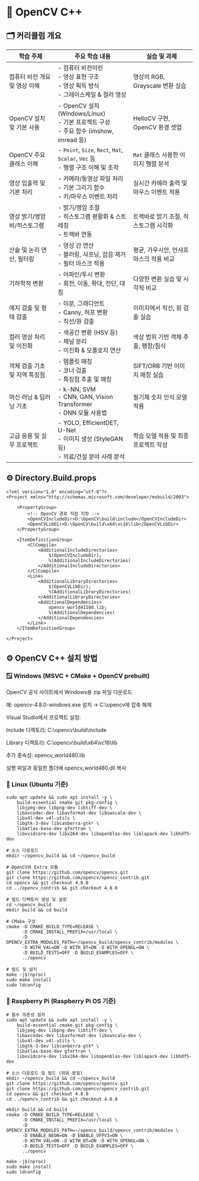 # 📘 OpenCV C++

## 🗂 커리큘럼 개요

| 학습 주제 | 주요 학습 내용 | 실습 및 과제 |
|-----------|----------------|---------------|
| 컴퓨터 비전 개요 및 영상 이해 | - 컴퓨터 비전이란<br>- 영상 표현 구조<br>- 영상 획득 방식<br>- 그레이스케일 & 컬러 영상 | 영상의 RGB, Grayscale 변환 실습 |
| OpenCV 설치 및 기본 사용 | - OpenCV 설치 (Windows/Linux)<br>- 기본 프로젝트 구성<br>- 주요 함수 (imshow, imread 등) | HelloCV 구현, OpenCV 환경 셋업 |
| OpenCV 주요 클래스 이해 | - `Point`, `Size`, `Rect`, `Mat`, `Scalar`, `Vec` 등<br>- 행렬 구조 이해 및 조작 | `Mat` 클래스 사용한 이미지 행렬 분석 |
| 영상 입출력 및 기본 처리 | - 카메라/동영상 파일 처리<br>- 기본 그리기 함수<br>- 키/마우스 이벤트 처리 | 실시간 카메라 출력 및 마우스 이벤트 적용 |
| 영상 밝기/명암비/히스토그램 | - 밝기/명암 조절<br>- 히스토그램 평활화 & 스트레칭<br>- 트랙바 연동 | 트랙바로 밝기 조절, 히스토그램 시각화 |
| 산술 및 논리 연산, 필터링 | - 영상 간 연산<br>- 블러링, 샤프닝, 잡음 제거<br>- 필터 마스크 적용 | 평균, 가우시안, 언샤프 마스크 적용 비교 |
| 기하학적 변환 | - 어파인/투시 변환<br>- 회전, 이동, 확대, 전단, 대칭 | 다양한 변환 실습 및 시각적 비교 |
| 에지 검출 및 형태 검출 | - 미분, 그래디언트<br>- Canny, 허프 변환<br>- 직선/원 검출 | 이미지에서 직선, 원 검출 실습 |
| 컬러 영상 처리 및 이진화 | - 색공간 변환 (HSV 등)<br>- 채널 분리<br>- 이진화 & 모폴로지 연산 | 색상 범위 기반 객체 추출, 팽창/침식 |
| 객체 검출 기초 및 지역 특징점 | - 템플릿 매칭<br>- 코너 검출<br>- 특징점 추출 및 매칭 | SIFT/ORB 기반 이미지 매칭 실습 |
| 머신 러닝 & 딥러닝 기초 | - k-NN, SVM<br>- CNN, GAN, Vision Transformer<br>- DNN 모듈 사용법 | 필기체 숫자 인식 모델 적용 |
| 고급 응용 및 실무 프로젝트 | - YOLO, EfficientDET, U-Net<br>- 이미지 생성 (StyleGAN 등)<br>- 의료/건설 분야 사례 분석 | 학습 모델 적용 및 최종 프로젝트 작성 |

## ⚙️ Directory.Build.props
```
<?xml version="1.0" encoding="utf-8"?>
<Project xmlns="http://schemas.microsoft.com/developer/msbuild/2003">

	<PropertyGroup>
		<!-- OpenCV 경로 직접 지정 -->
		<OpenCVIncludeDir>D:\OpenCV\build\include</OpenCVIncludeDir>
		<OpenCVLibDir>D:\OpenCV\build\x64\vc16\lib</OpenCVLibDir>
	</PropertyGroup>

	<ItemDefinitionGroup>
		<ClCompile>
			<AdditionalIncludeDirectories>
				$(OpenCVIncludeDir);
				%(AdditionalIncludeDirectories)
			</AdditionalIncludeDirectories>
		</ClCompile>
		<Link>
			<AdditionalLibraryDirectories>
				$(OpenCVLibDir);
				%(AdditionalLibraryDirectories)
			</AdditionalLibraryDirectories>
			<AdditionalDependencies>
				opencv_world4110d.lib;
				%(AdditionalDependencies)
			</AdditionalDependencies>
		</Link>
	</ItemDefinitionGroup>

</Project>
```

## ⚙️ OpenCV C++ 설치 방법

### 🪟 Windows (MSVC + CMake + OpenCV prebuilt)

OpenCV 공식 사이트에서 Windows용 zip 파일 다운로드

예: opencv-4.8.0-windows.exe 설치 → C:\opencv에 압축 해제

Visual Studio에서 프로젝트 설정:

Include 디렉토리: C:\opencv\build\include

Library 디렉토리: C:\opencv\build\x64\vc16\lib

추가 종속성: opencv_world480.lib

실행 파일과 동일한 폴더에 opencv_world480.dll 복사

### 🐧 Linux (Ubuntu 기준)
```
sudo apt update && sudo apt install -y \
    build-essential cmake git pkg-config \
    libjpeg-dev libpng-dev libtiff-dev \
    libavcodec-dev libavformat-dev libswscale-dev \
    libv4l-dev v4l-utils \
    libgtk-3-dev libcanberra-gtk* \
    libatlas-base-dev gfortran \
    libxvidcore-dev libx264-dev libopenblas-dev liblapack-dev libhdf5-dev

# 소스 다운로드
mkdir ~/opencv_build && cd ~/opencv_build

# OpenCV와 Extra 모듈
git clone https://github.com/opencv/opencv.git
git clone https://github.com/opencv/opencv_contrib.git
cd opencv && git checkout 4.8.0
cd ../opencv_contrib && git checkout 4.8.0

# 빌드 디렉토리 생성 및 설정
cd ~/opencv_build
mkdir build && cd build

# CMake 구성
cmake -D CMAKE_BUILD_TYPE=RELEASE \
      -D CMAKE_INSTALL_PREFIX=/usr/local \
      -D OPENCV_EXTRA_MODULES_PATH=~/opencv_build/opencv_contrib/modules \
      -D WITH_V4L=ON -D WITH_QT=ON -D WITH_OPENGL=ON \
      -D BUILD_TESTS=OFF -D BUILD_EXAMPLES=OFF \
      ../opencv

# 빌드 및 설치
make -j$(nproc)
sudo make install
sudo ldconfig
```
### 🍓 Raspberry Pi (Raspberry Pi OS 기준)
```
# 필수 의존성 설치
sudo apt update && sudo apt install -y \
    build-essential cmake git pkg-config \
    libjpeg-dev libpng-dev libtiff-dev \
    libavcodec-dev libavformat-dev libswscale-dev \
    libv4l-dev v4l-utils \
    libgtk-3-dev libcanberra-gtk* \
    libatlas-base-dev gfortran \
    libxvidcore-dev libx264-dev libopenblas-dev liblapack-dev libhdf5-dev

# 소스 다운로드 및 빌드 (위와 동일)
mkdir ~/opencv_build && cd ~/opencv_build
git clone https://github.com/opencv/opencv.git
git clone https://github.com/opencv/opencv_contrib.git
cd opencv && git checkout 4.8.0
cd ../opencv_contrib && git checkout 4.8.0

mkdir build && cd build
cmake -D CMAKE_BUILD_TYPE=RELEASE \
      -D CMAKE_INSTALL_PREFIX=/usr/local \
      -D OPENCV_EXTRA_MODULES_PATH=~/opencv_build/opencv_contrib/modules \
      -D ENABLE_NEON=ON -D ENABLE_VFPV3=ON \
      -D WITH_V4L=ON -D WITH_QT=ON -D WITH_OPENGL=ON \
      -D BUILD_TESTS=OFF -D BUILD_EXAMPLES=OFF \
      ../opencv

make -j$(nproc)
sudo make install
sudo ldconfig
```